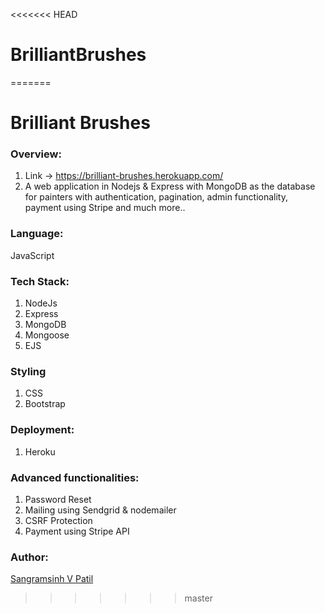 <<<<<<< HEAD
# BrilliantBrushes
=======
# Brilliant Brushes

### Overview:

1. Link -> https://brilliant-brushes.herokuapp.com/
2. A web application in Nodejs & Express with MongoDB as the database for painters with authentication, pagination, admin functionality, payment using Stripe and much more..

### Language:
JavaScript

### Tech Stack:
1. NodeJs
2. Express
3. MongoDB
4. Mongoose
5. EJS

### Styling
1. CSS
2. Bootstrap

### Deployment:
 1. Heroku

### Advanced functionalities:
1. Password Reset
2. Mailing using Sendgrid & nodemailer
3. CSRF Protection
4. Payment using Stripe API

### Author:
<a href="https://github.com/sangramsinh96">Sangramsinh V Patil</a>
>>>>>>> master
